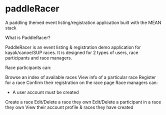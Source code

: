 # paddleRacer
A paddling themed event listing/registration application built with the MEAN stack

What is PaddleRacer?

PaddleRacer is an event listing & registration demo application for kayak/canoe/SUP races. 
It is designed for 2 types of users, race participants and race managers.

Race participants can:

Browse an index of available races
View info of a particular race
Register for a race
Confirm their registration on the race page
Race managers can: 
- A user account must be created

Create a race
Edit/Delete a race they own
Edit/Delete a participant in a race they own
View their account profile & races they have created
